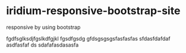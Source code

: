# iridium-responsive-bootstrap-site
responsive by using bootstrap

fgdfsglksdjfgslkdfgjkl
fgsdfgsdg
gfdsgsgsgsfasfasfas
sfdasfdafdaf
asdfasfaf
ds
sdafafasdasasfa

